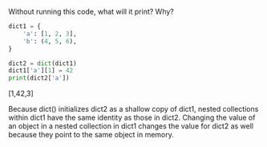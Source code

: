 Without running this code, what will it print? Why?

```python
dict1 = {
    'a': [1, 2, 3],
    'b': (4, 5, 6),
}

dict2 = dict(dict1)
dict1['a'][1] = 42
print(dict2['a'])
```

[1,42,3]

Because dict() initializes dict2 as a shallow copy of dict1, nested collections within dict1 have the same identity as those in dict2. Changing the value of an object in a nested collection in dict1 changes the value for dict2 as well because they point to the same object in memory.
